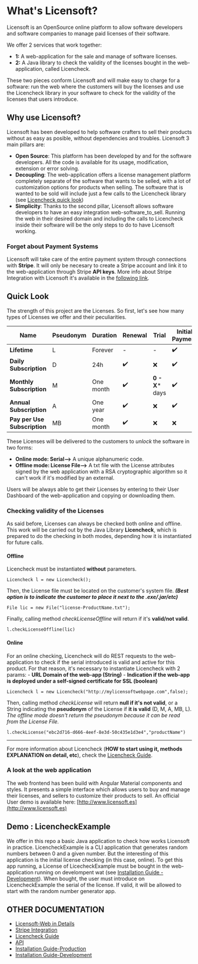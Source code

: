 # What's Licensoft?
Licensoft is an OpenSource online platform to allow software developers and software companies to manage paid licenses of their software. 

We offer 2 services that work together:
- **1:** A web-application for the sale and manage of software licenses.
- **2:** A Java library to check the validity of the licenses bought in the web-application, called Licencheck.

These two pieces conform Licensoft and will make easy to charge for a software: run the web where the customers will buy the licenses and use the Licencheck library in your software to check for the validity of the licenses that users introduce.

## Why use Licensoft?
Licensoft has been developed to help software crafters to sell their products without as easy as posible, without dependencies and troubles. 
Licensoft 3 main pillars are:
 - **Open Source**: This platform has been developed by and for the software developers. All the code is available for its usage, modification, extension or error solving.
 - **Decoupling**: The web-application offers a license management platform completely separate of the software that wants to be selled, with a lot of customization options for products when selling. 
 The software that is wanted to be sold will include just a few calls to the Licencheck library (see [Licencheck quick look](#check-validity-licenses))
- **Simplicity**: Thanks to the second pillar, Licensoft allows software developers to have an easy integration web-software_to_sell. Running the web in their desired domain and including the calls to Licencheck inside their software will be the only steps to do to have Licensoft working.

### Forget about Payment Systems 
Licensoft will take care of the entire payment system through connections with **Stripe**. 
It will only be necesary to create a Stripe account and link it to the web-application through Stripe **API keys**.
More info about Stripe Integration with Licensoft it's available in the [following link](docs/StripeIntegration.md).


## Quick Look
The strength of this project are the Licenses. So first, let's see how many types of Licenses we offer and their peculiarities.

| Name | Pseudonym| Duration | Renewal | Trial | Initial Payment | Fixed Price |
| -- | --| --| --| -- | -- | -- |
| **Lifetime** | L | Forever|-| - | :heavy_check_mark: | :heavy_check_mark:
| **Daily Subscription** | D | 24h|:heavy_check_mark:|:x: | :heavy_check_mark: | :heavy_check_mark:
| **Monthly Subscription** | M | One month|:heavy_check_mark:|**0 - X*** days |:heavy_check_mark:| :heavy_check_mark:
| **Annual Subscription** | A | One year|:heavy_check_mark:| :x:| :heavy_check_mark:| :heavy_check_mark:
| **Pay per Use Subscription** | MB | One month |:heavy_check_mark:| :x:| :x: | :x:  |

These Licenses will be delivered to the customers to *unlock* the software in two forms:
- **Online mode: Serial-->** A unique alphanumeric code.
- **Offline mode: License File-->** A txt file with the License attributes signed by the web application with a RSA  cryptographic algorithm so it can't work if it's modified by an external.

Users will be always able to get their Licenses by entering to their User Dashboard of the web-application and copying or downloading them.

### Checking validity of the Licenses<a name="check-validity-licenses"></a>
As said before, Licenses can always be checked both online and offline. This work will be carried out by the Java Library **Licencheck**, which is prepared to do the checking in both modes, depending how it is instantiated for future calls.
#### Offline
Licencheck must be instantiated **without** parameters.
```
Licencheck l = new Licencheck();
```
Then, the License file must be located on the customer's system file. ***(Best option is to indicate the customer to place it next to the .exe/.jar/etc)***
```
File lic = new File("license-ProductName.txt");
```

Finally, calling method *checkLicenseOffline* will return if it's **valid/not valid**.
```
l.checkLicenseOffline(lic)
```

#### Online
For an online checking, Licencheck will do REST requests to the web-application to check if the serial introduced is valid and active for this product.
For that reason, it's necessary to instantiate Licencheck with 2 params: 
	- **URL Domain of the web-app (String)**
	- **Indication if the web-app is deployed under a self-signed certificate for SSL (boolean)**
```
Licencheck l = new Licencheck("http://mylicensoftwebpage.com",false);
```
Then, calling method *checkLicense* will return **null if it's not valid**, or a String indicating the **pseudonym** of the License if **it is valid** (D, M, A, MB, L). 
*The offline mode doesn't return the pseudonym because it can be read from the License File.*
```
l.checkLicense("ebc2d716-d666-4eef-8e3d-50c435e1d3e4","productName")
``` 

---
For more information about Licencheck (**HOW to start using it,  methods EXPLANATION on detail, etc**), check the  [Licencheck Guide](docs/LicencheckGuide.md).

### A look at the web application<a name="look-web-application"></a>
The web frontend has been build with Angular Material components and styles. It presents a simple interface which allows users to buy and manage their licenses, and sellers to customize their products to sell.
An official User demo is available here: [http://www.licensoft.es](http://www.licensoft.es)

## Demo : LicencheckExample
We offer in this repo a basic Java application to check how works Licensoft in practice. 
LicencheckExample is a CLI application that generates random numbers  between 0 and a given number. But the interesting of this application is the initial license checking (in this case, online). 
To get this app running, a License of LicecheckExample must be bought in the web-application running on develompent wat (see [Installation Guide - Development](docs/InstallationGuide-Development.md)). When bought, the user must introduce on LicencheckExample the serial of the license. If valid, it will be allowed to start with the random number generator app.


## OTHER DOCUMENTATION
* [Licensoft-Web in Details](docs/LicensoftDetailed.md)
* [Stripe Integration](docs/StripeIntegration.md)
* [Licencheck Guide](docs/LicencheckGuide.md)
* [API](docs/API.md)
* [Installation Guide-Production](docs/INSTALLATION_GUIDE.md)
* [Installation Guide-Development](docs/InstallationGuide-Development.md)

